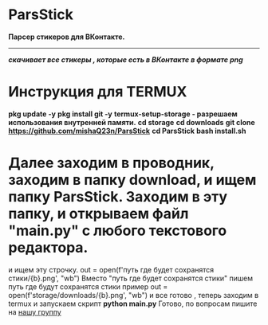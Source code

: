 # ParsStick
**Парсер стикеров для ВКонтакте.**
***
***скачивает все стикеры , которые есть в ВКонтакте в формате png***
# Инструкция для TERMUX
**pkg update -y**
**pkg install git -y**
**termux-setup-storage - разрешаем использования внутренней памяти.**
**cd storage**
**cd downloads**
**git clone https://github.com/mishaQ23n/ParsStick**
**cd ParsStick**
**bash install.sh**
# Далее заходим в проводник, заходим в папку download, и ищем папку ParsStick. Заходим  в эту папку, и открываем файл "main.py" с любого текстового редактора. 
и ищем эту строчку. out = open(f'путь где будет сохранятся стики/{b}.png', "wb") Вместо "путь где будет сохранятся стики" пишем путь где будут сохранятся стики пример out = open(f'storage/downloads/{b}.png', "wb") и все готово , теперь заходим в termux и запускаем скрипт
**python main.py**
Готово, по вопросам пишите на [нашу группу](https://vk.com/scripts_xxx)

